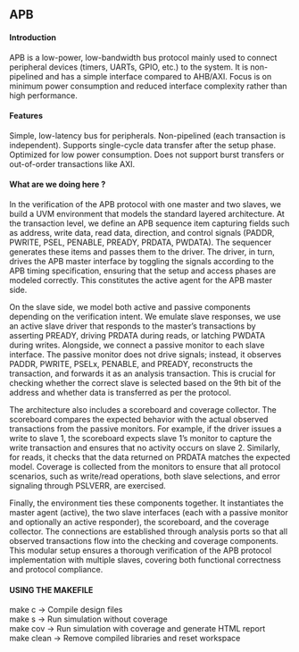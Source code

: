## APB  
#### Introduction   
APB is a low-power, low-bandwidth bus protocol mainly used to connect peripheral devices (timers, UARTs, GPIO, etc.) to the system.
It is non-pipelined and has a simple interface compared to AHB/AXI.
Focus is on minimum power consumption and reduced interface complexity rather than high performance.

#### Features  
Simple, low-latency bus for peripherals.
Non-pipelined (each transaction is independent).
Supports single-cycle data transfer after the setup phase.
Optimized for low power consumption.
Does not support burst transfers or out-of-order transactions like AXI.

#### What are we doing here ?  
In the verification of the APB protocol with one master and two slaves, we build a UVM environment that models the standard layered architecture. At the transaction level, we define an APB sequence item capturing fields such as address, write data, read data, direction, and control signals (PADDR, PWRITE, PSEL, PENABLE, PREADY, PRDATA, PWDATA). The sequencer generates these items and passes them to the driver. The driver, in turn, drives the APB master interface by toggling the signals according to the APB timing specification, ensuring that the setup and access phases are modeled correctly. This constitutes the active agent for the APB master side.

On the slave side, we model both active and passive components depending on the verification intent. We emulate slave responses, we use an active slave driver that responds to the master’s transactions by asserting PREADY, driving PRDATA during reads, or latching PWDATA during writes. Alongside, we connect a passive monitor to each slave interface. The passive monitor does not drive signals; instead, it observes PADDR, PWRITE, PSELx, PENABLE, and PREADY, reconstructs the transaction, and forwards it as an analysis transaction. This is crucial for checking whether the correct slave is selected based on the 9th bit of the address and whether data is transferred as per the protocol.

The architecture also includes a scoreboard and coverage collector. The scoreboard compares the expected behavior with the actual observed transactions from the passive monitors. For example, if the driver issues a write to slave 1, the scoreboard expects slave 1’s monitor to capture the write transaction and ensures that no activity occurs on slave 2. Similarly, for reads, it checks that the data returned on PRDATA matches the expected model. Coverage is collected from the monitors to ensure that all protocol scenarios, such as write/read operations, both slave selections, and error signaling through PSLVERR, are exercised.

Finally, the environment ties these components together. It instantiates the master agent (active), the two slave interfaces (each with a passive monitor and optionally an active responder), the scoreboard, and the coverage collector. The connections are established through analysis ports so that all observed transactions flow into the checking and coverage components. This modular setup ensures a thorough verification of the APB protocol implementation with multiple slaves, covering both functional correctness and protocol compliance.

#### USING THE MAKEFILE  
make c → Compile design files  
make s → Run simulation without coverage  
make cov → Run simulation with coverage and generate HTML report  
make clean → Remove compiled libraries and reset workspace  
